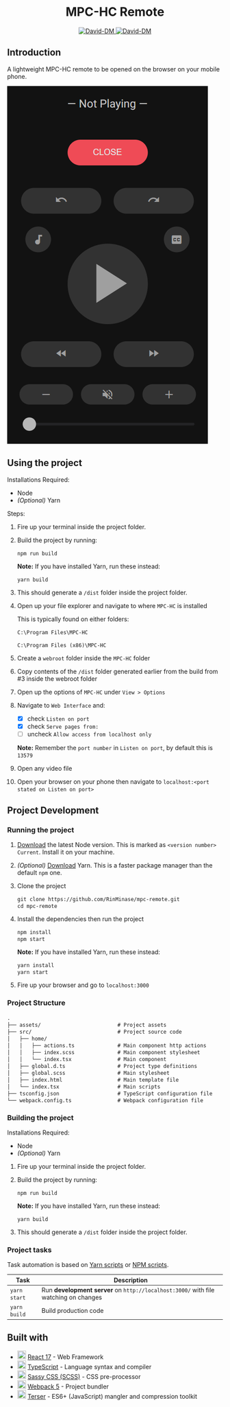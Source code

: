 <h1 align="center"> MPC-HC Remote </h1>

<p align="center">
    <a href="https://david-dm.org/RinMinase/mpc-remote">
        <img alt="David-DM" src="https://img.shields.io/david/RinMinase/mpc-remote?style=for-the-badge">
    </a>
    <a href="https://david-dm.org/RinMinase/mpc-remote">
        <img alt="David-DM" src="https://img.shields.io/david/dev/RinMinase/mpc-remote?label=dev%20dependencies&style=for-the-badge">
    </a>
</p>

## Introduction
A lightweight MPC-HC remote to be opened on the browser on your mobile phone.

![UI Image](https://github.com/RinMinase/mpc-remote/blob/main/.github/UI.png?raw=true)

## Using the project

Installations Required:
- Node
- _(Optional)_ Yarn

Steps:
1. Fire up your terminal inside the project folder.

2. Build the project by running:

    ```
    npm run build
    ```

    **Note:** If you have installed Yarn, run these instead:

    ```
    yarn build
    ```

3. This should generate a `/dist` folder inside the project folder.

4. Open up your file explorer and navigate to where `MPC-HC` is installed

    This is typically found on either folders:

    ```
    C:\Program Files\MPC-HC
    ```

    ```
    C:\Program Files (x86)\MPC-HC
    ```

5. Create a `webroot` folder inside the `MPC-HC` folder

6. Copy contents of the `/dist` folder generated earlier from the build from #3 inside the webroot folder

7. Open up the options of `MPC-HC` under `View > Options`

8. Navigate to `Web Interface` and:
    - [x] check `Listen on port`
    - [x] check `Serve pages from:`
    - [ ] uncheck `Allow access from localhost only`

    **Note:** Remember the `port number` in `Listen on port`, by default this is `13579`

9. Open any video file

10. Open your browser on your phone then navigate to `localhost:<port stated on Listen on port>`

## Project Development

### Running the project
1. [Download](https://nodejs.org/en/) the latest Node version. This is marked as `<version number> Current`. Install it on your machine.

2. _(Optional)_ [Download](https://yarnpkg.com/latest.msi) Yarn. This is a faster package manager than the default `npm` one.

3. Clone the project

    ```
    git clone https://github.com/RinMinase/mpc-remote.git
    cd mpc-remote
    ```

4. Install the dependencies then run the project

    ```
    npm install
    npm start
    ```

    **Note:** If you have installed Yarn, run these instead:

    ```
    yarn install
    yarn start
    ```

5. Fire up your browser and go to `localhost:3000`


### Project Structure
    .
    ├── assets/                         # Project assets
    ├── src/                            # Project source code
    │   ├── home/
    │   │   ├── actions.ts              # Main component http actions
    │   │   ├── index.scss              # Main component stylesheet
    │   │   └── index.tsx               # Main component
    │   ├── global.d.ts                 # Project type definitions
    │   ├── global.scss                 # Main stylesheet
    │   ├── index.html                  # Main template file
    │   └── index.tsx                   # Main scripts
    ├── tsconfig.json                   # TypeScript configuration file
    └── webpack.config.ts               # Webpack configuration file


### Building the project
Installations Required:
- Node
- _(Optional)_ Yarn

1. Fire up your terminal inside the project folder.

2. Build the project by running:

    ```
    npm run build
    ```

    **Note:** If you have installed Yarn, run these instead:

    ```
    yarn build
    ```

3. This should generate a `/dist` folder inside the project folder.


### Project tasks

Task automation is based on [Yarn scripts](https://yarnpkg.com/lang/en/docs/cli/run/) or [NPM scripts](https://docs.npmjs.com/misc/scripts).

| Task                | Description                                                                            |
| ------------------- | -------------------------------------------------------------------------------------- |
| `yarn start`        | Run **development server** on `http://localhost:3000/` with file watching on changes   |
| `yarn build`        | Build production code                                                                  |


## Built with
* <img width=20 height=20 src="https://reactjs.org/favicon.ico"> [React 17](https://reactjs.org/) - Web Framework
* <img width=20 height=20 src="https://www.typescriptlang.org/favicon-32x32.png"> [TypeScript](https://www.typescriptlang.org/) - Language syntax and compiler
* <img width=20 height=20 src="https://sass-lang.com/favicon.ico"> [Sassy CSS (SCSS)](https://sass-lang.com/) - CSS pre-processor
* <img width=20 height=20 src="https://webpack.js.org/icon_192x192.png"> [Webpack 5](https://webpack.js.org/) - Project bundler
* <img width=20 height=20 src="https://terser.org/img/terser-square-logo.png"> [Terser](https://terser.org/) - ES6+ (JavaScript) mangler and compression toolkit
